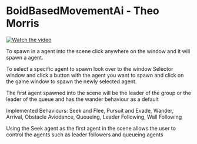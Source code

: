 # BoidBasedMovementAi - Theo Morris
[![Watch the video](https://img.youtube.com/vi/VIDEO_ID/hqdefault.jpg)](https://www.youtube.com/watch?v=KONj1mj6cJg)

To spawn in a agent into the scene click anywhere on the window and it will spawn a agent.

To select a specific agent to spawn look over to the window Selector window and click a button with the agent you want to spawn and click on the game window to spawn the newly selected agent.

The first agent spawned into the scene will be the leader of the group or the leader of the queue and has the wander behaviour as a default

Implemented Behaviours:
Seek and Flee,
Pursuit and Evade,
Wander,
Arrival,
Obstacle Aviodance,
Queueing,
Leader Following,
Wall Following

Using the Seek agent as the first agent in the scene allows the user to control the agents such as leader followers and queueing agents

